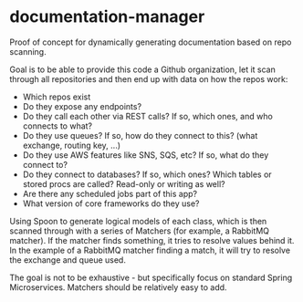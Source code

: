 # documentation-manager
Proof of concept for dynamically generating documentation based on repo scanning.

Goal is to be able to provide this code a Github organization, let it scan through all repositories and then end up with data on how the repos work:
- Which repos exist
- Do they expose any endpoints?
- Do they call each other via REST calls? If so, which ones, and who connects to what?
- Do they use queues? If so, how do they connect to this? (what exchange, routing key, ...)
- Do they use AWS features like SNS, SQS, etc? If so, what do they connect to?
- Do they connect to databases? If so, which ones? Which tables or stored procs are called? Read-only or writing as well?
- Are there any scheduled jobs part of this app?
- What version of core frameworks do they use?

Using Spoon to generate logical models of each class, which is then scanned through with a series of Matchers (for example, a RabbitMQ matcher). If the matcher finds something, it tries to resolve values behind it. In the example of a RabbitMQ matcher finding a match, it will try to resolve the exchange and queue used.

The goal is not to be exhaustive - but specifically focus on standard Spring Microservices. Matchers should be relatively easy to add.
